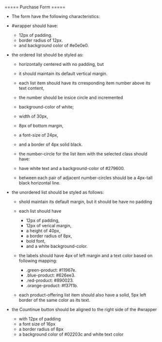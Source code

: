 ===== Purchase Form =====

* The form have the following characteristics:

* #wrapper should have:
    - 12px of padding.
    - border radius of 12px.
    - and background color of #e0e0e0.
* the ordered list should be styled as:
    - horizontally centered with no padding, but 
    - it should maintain its default vertical margin.
    
    - each list item should have its crresponding item number above its text content,
    - the number should be insice circle and incremented
    - background-color of white;
    - width of 30px, 
    - 8px of bottom margin,
    - a font-size of 24px, 
    - and a border of 4px solid black.

    - the number-circle for the list item with the selected class should have:
    - have white text and a background-color of #279600.

    - between each pair of adjacent number-circles should be a 4px-tall black horizontal line.

* the unordered list should be styled as follows:
    - shold maintain its default margin, but it should be have no padding
    - each list should have 
         - 12px of padding, 
         - 12px of verical margin, 
         - a height of 40px, 
         - a border radius of 8px, 
         - bold font, 
         - and a white background-color.
    - the labels should have 4px of left margin and a text color based on following mapping:
         - .green-product: #11967e.
         - .blue-product: #626ee3.
         - .red-product: #890023.
         - .orange-product: #f37f1b.
         
    - each product-offering list item should also have a solid, 5px left border of the same color as its text.

* the Countinue button should be aligned to the right side of the #wrapper
    - with 12px of padding
    - a font size of 16px
    - a border radius of 8px
    - a background color of #02203c and white text color